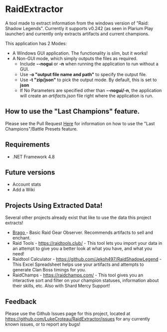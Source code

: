 # RaidExtractor
A tool made to extract information from the windows version of "Raid: Shadow Legends". Currently it supports v0.242 (as seen in Plarium Play launcher) and currently only extracts artifacts and current champions.

This application has 2 Modes:
* A Windows GUI application. The functionality is slim, but it works!
* A Non-GUI mode, which simply outputs the files as required.
  * Include **--nogui** or **-n** when running the application to run without a GUI.
  * Use **-o "output file name and path"** to specify the output file.
  * Use **-t "zip/json"** to pick the output mode. By default, this is set to **json**
  * If No Parameters are specified other than **--nogui/-n**, the application will create an *artifacts.json* file right where the application is run.

## How to use the "Last Champions" feature.
Please see the Pull Request [Here](https://github.com/LukeCroteau/RaidExtractor/pull/59#issue-622569910) for information on how to use the "Last Champions"/Battle Presets feature.

## Requirements
* .NET Framework 4.8

## Future versions
* Account stats
* Add a Wiki

## Projects Using Extracted Data!
Several other projects already exist that like to use the data this project extracts!

* [Brago ](https://laughing-engelbart-62bcb5.netlify.app/) - Basic Raid Gear Observer. Recommends artifacts to sell and enchant.
* Raid Tools - https://raidtools.club/ - This tool lets you import your data in an attempt to give you a better look at what you have, and what you need!
* Raidtool Calculator - https://github.com/Jekoh497/RaidShadowLegend - This Excel Spreadsheet helps use your artifacts and attempts to generate Clan Boss timings for you.
* RaidChamps - https://raidchamps.com/ - This tool gives you an interactive sort and filter on your champion statuses, information about their skills, etc. Also with Shard Mercy Support!

## Feedback
Please use the Github Issues page for this project, located at https://github.com/LukeCroteau/RaidExtractor/issues for any currently known issues, or to report any bugs!
